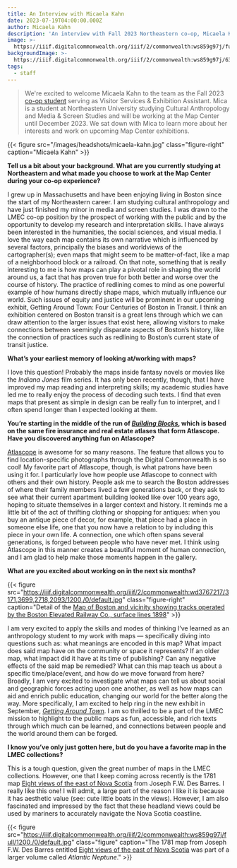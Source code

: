 ```yaml
---
title: An Interview with Micaela Kahn
date: 2023-07-19T04:00:00.000Z
author: Micaela Kahn
description: 'An interview with Fall 2023 Northeastern co-op, Micaela Kahn'
image: >-
  https://iiif.digitalcommonwealth.org/iiif/2/commonwealth:ws859g97j/full/1200,/0/default.jpg
backgroundImage: >-
  https://iiif.digitalcommonwealth.org/iiif/2/commonwealth:ws859g97j/6344,1874,3608,920/1200,/0/default.jpg
tags:
  - staff
---
```


> We're excited to welcome Micaela Kahn to the team as the Fall 2023 [co-op student](https://careers.northeastern.edu/cooperative-education/) serving as Visitor Services & Exhibition Assistant. Mica is a student at Northeastern University studying Cultural Anthropology and Media & Screen Studies and will be working at the Map Center until December 2023. We sat down with Mica to learn more about her interests and work on upcoming Map Center exhibitions.

{{< figure src="/images/headshots/micaela-kahn.jpg" class="figure-right" caption="Micaela Kahn" >}}

**Tell us a bit about your background. What are you currently studying at Northeastern and what made you choose to work at the Map Center during your co-op experience?**

I grew up in Massachusetts and have been enjoying living in Boston since the start of my Northeastern career. I am studying cultural anthropology and have just finished my minor in media and screen studies. I was drawn to the LMEC co-op position by the prospect of working with the public and by the opportunity to develop my research and interpretation skills. I have always been interested in the humanities, the social sciences, and visual media. I love the way each map contains its own narrative which is influenced by several factors, principally the biases and worldviews of the cartographer(s); even maps that might seem to be matter-of-fact, like a map of a neighborhood block or a railroad. On that note, something that is really interesting to me is how maps can play a pivotal role in shaping the world around us, a fact that has proven true for both better and worse over the course of history. The practice of redlining comes to mind as one powerful example of how humans directly shape maps, which mutually influence our world. Such issues of equity and justice will be prominent in our upcoming exhibit, Getting Around Town: Four Centuries of Boston in Transit. I think an exhibition centered on Boston transit is a great lens through which we can draw attention to the larger issues that exist here, allowing visitors to make connections between seemingly disparate aspects of Boston’s history, like the connection of practices such as redlining to Boston’s current state of transit justice.

**What’s your earliest memory of looking at/working with maps?**

I love this question! Probably the maps inside fantasy novels or movies like the *Indiana Jones* film series. It has only been recently, though, that I have improved my map reading and interpreting skills; my academic studies have led me to really enjoy the process of decoding such texts. I find that even maps that present as simple in design can be really fun to interpret, and I often spend longer than I expected looking at them.

**You’re starting in the middle of the run of *[Building Blocks](https://www.leventhalmap.org/digital-exhibitions/building-blocks/)*, which is based on the same fire insurance and real estate atlases that form Atlascope. Have you discovered anything fun on Atlascope?**

[Atlascope](https://www.atlascope.org/) is awesome for so many reasons. The feature that allows you to find location-specific photographs through the Digital Commonwealth is so cool! My favorite part of Atlascope, though, is what patrons have been using it for. I particularly love how people use Atlascope to connect with others and their own history. People ask me to search the Boston addresses of where their family members lived a few generations back, or they ask to see what their current apartment building looked like over 100 years ago, hoping to situate themselves in a larger context and history. It reminds me a little bit of the act of thrifting clothing or shopping for antiques: when you buy an antique piece of decor, for example, that piece had a place in someone else life, one that you now have a relation to by including this piece in your own life. A connection, one which often spans several generations, is forged between people who have never met. I think using Atlascope in this manner creates a beautiful moment of human connection, and I am glad to help make those moments happen in the gallery.

**What are you excited about working on in the next six months?**

{{< figure src="https://iiif.digitalcommonwealth.org/iiif/2/commonwealth:wd3767217/3171,3699,2718,2093/1200,/0/default.jpg" class="figure-right" caption="Detail of the [Map of Boston and vicinity showing tracks operated by the Boston Elevated Railway Co., surface lines 1898](https://collections.leventhalmap.org/search/commonwealth:wd376720z)" >}}

I am very excited to apply the skills and modes of thinking I’ve learned as an anthropology student to my work with maps — specifically diving into questions such as: what meanings are encoded in this map? What impact does said map have on the community or space it represents? If an older map, what impact did it have at its time of publishing? Can any negative effects of the said map be remedied? What can this map teach us about a specific time/place/event, and how do we move forward from here? Broadly, I am very excited to investigate what maps can tell us about social and geographic forces acting upon one another, as well as how maps can aid and enrich public education, changing our world for the better along the way. More specifically, I am excited to help ring in the new exhibit in September, *[Getting Around Town](https://www.leventhalmap.org/exhibitions/#upcoming-exhibitions)*. I am so thrilled to be a part of the LMEC mission to highlight to the public maps as fun, accessible, and rich texts through which much can be learned, and connections between people and the world around them can be forged.

**I know you’ve only just gotten here, but do you have a favorite map in the LMEC collections?**

This is a tough question, given the great number of maps in the LMEC collections. However, one that I keep coming across recently is the 1781 map [Eight views of the east of Nova Scotia](https://collections.leventhalmap.org/search/commonwealth:ws859g968) from Joseph F.W. Des Barres. I really like this one! I will admit, a large part of the reason I like it is because it has aesthetic value (see: cute little boats in the views). However, I am also fascinated and impressed by the fact that these headland views could be used by mariners to accurately navigate the Nova Scotia coastline.

{{< figure src="https://iiif.digitalcommonwealth.org/iiif/2/commonwealth:ws859g97j/full/1200,/0/default.jpg" class="figure" caption="The 1781 map from Joseph F.W. Des Barres entitled [Eight views of the east of Nova Scotia](https://collections.leventhalmap.org/search/commonwealth:ws859g968) was part of a larger volume called _Atlantic Neptune_." >}}
